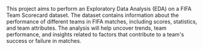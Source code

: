 This project aims to perform an Exploratory Data Analysis (EDA) on a FIFA Team Scorecard dataset. The dataset contains information about the performance of different teams in FIFA matches, including scores, statistics, and team attributes. The analysis will help uncover trends, team performance, and insights related to factors that contribute to a team's success or failure in matches.
